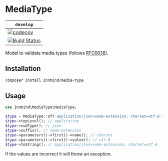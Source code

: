 # MediaType

| `develop` |
|-----------|
| [![codecov](https://codecov.io/gh/Innmind/MediaType/branch/develop/graph/badge.svg)](https://codecov.io/gh/Innmind/MediaType) |
| [![Build Status](https://github.com/Innmind/MediaType/workflows/CI/badge.svg)](https://github.com/Innmind/MediaType/actions?query=workflow%3ACI) |

Model to validate media types (follows [RFC6838](https://tools.ietf.org/html/rfc6838)).

## Installation

```sh
composer install innmind/media-type
```

## Usage

```php
use Innmind\MediaType\MediaType;

$type = MediaType::of('application/json+some-extension; charset=utf-8');
$type->topLevel(); // application
$type->subType(); // json
$type->suffix(); // some-extension
$type->parameters()->first()->name(); // charset
$type->parameters()->first()->value(); // utf-8
$type->toString(); // application/json+some-extension; charset=utf-8
```

If the values are incorrect it will throw an exception.

